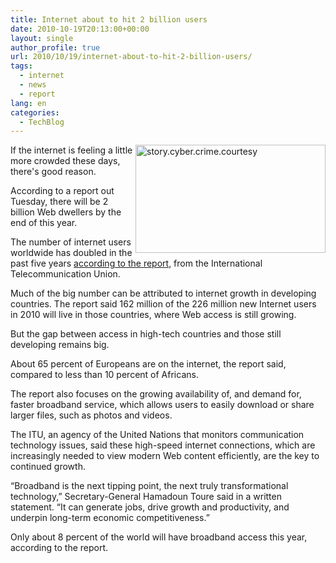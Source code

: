 ```yaml
---
title: Internet about to hit 2 billion users
date: 2010-10-19T20:13:00+00:00
layout: single
author_profile: true
url: 2010/10/19/internet-about-to-hit-2-billion-users/
tags:
  - internet
  - news
  - report
lang: en
categories: 
  - TechBlog
---
```

[<img title="story.cyber.crime.courtesy" border="0" alt="story.cyber.crime.courtesy" align="right" src="http://lh5.ggpht.com/_vaUVXcmC3OI/TL30ybNW--I/AAAAAAAACxE/WPFm5z0TbYc/story.cyber.crime.courtesy_thumb%5B1%5D.jpg?imgmax=800" width="304" height="173" />](http://lh3.ggpht.com/_vaUVXcmC3OI/TL30w8ZSPgI/AAAAAAAACxA/3LtxFDpZZVE/s1600-h/story.cyber.crime.courtesy%5B3%5D.jpg)If the internet is feeling a little more crowded these days, there's good reason.

According to a report out Tuesday, there will be 2 billion Web dwellers by the end of this year.

The number of internet users worldwide has doubled in the past five years [according to the report,](http://www.itu.int/net/pressoffice/press_releases/2010/39.aspx) from the International Telecommunication Union.

Much of the big number can be attributed to internet growth in developing countries. The report said 162 million of the 226 million new Internet users in 2010 will live in those countries, where Web access is still growing.

But the gap between access in high-tech countries and those still developing remains big.

About 65 percent of Europeans are on the internet, the report said, compared to less than 10 percent of Africans.

The report also focuses on the growing availability of, and demand for, faster broadband service, which allows users to easily download or share larger files, such as photos and videos.

The ITU, an agency of the United Nations that monitors communication technology issues, said these high-speed internet connections, which are increasingly needed to view modern Web content efficiently, are the key to continued growth.

“Broadband is the next tipping point, the next truly transformational technology,” Secretary-General Hamadoun Toure said in a written statement. “It can generate jobs, drive growth and productivity, and underpin long-term economic competitiveness.”

Only about 8 percent of the world will have broadband access this year, according to the report.